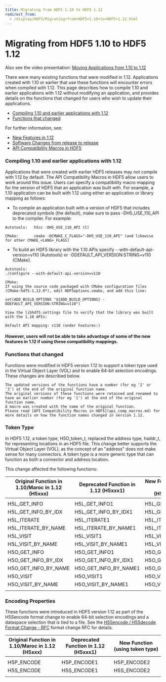 ```yaml
---
title: Migrating from HDF5 1.10 to HDF5 1.12
redirect_from: 
  - /display/HDF5/Migrating+from+HDF5+1.10+to+HDF5+1.12.html
---
```


# Migrating from HDF5 1.10 to HDF5 1.12

Also see the video presentation: [Moving Applications from 1.10 to 1.12](https://www.hdfgroup.org/2020/03/moving-applications-from-1-10-to-hdf5-1-12-video-materials)

There were many existing functions that were modified in 1.12. Applications created with 1.10 or earlier that use these functions will encounter errors when compiled with 1.12. This page describes how to compile 1.10 and earlier applications with 1.12 without modifying an application, and provides details on the functions that changed for users who wish to update their applications.

* [Compiling 1.10 and earlier applications with 1.12](#Compiling-1.10-and-earlier-applications-with-1.12)
* [Functions that changed](#Functions-that-changed)

For further information, see:

* [New Features in 1.12](new_features_1_12.md)
* [Software Changes from release to release](sw_changes_1.12.md)
* [API Compatibility Macros in HDF5](api_comp_macros.md)

### Compiling 1.10 and earlier applications with 1.12

Applications that were created with earlier HDF5 releases may not compile with 1.12 by default. The API Compatibility Macros in HDF5 allow users to work around this issue. Users can specify a compatibility macro mapping for the version of HDF5 that an application was built with. For example, a 1.10 application can be built with 1.12 using either an application or library mapping as follows:

* To compile an application built with a version of HDF5 that includes deprecated symbols (the default), make sure to pass -DH5_USE_110_API to the compiler. For example:

~~~
Autotools:   h5cc -DH5_USE_110_API (C)

CMake:       cmake -DCMAKE_C_FLAGS="-DH5_USE_110_API" (and likewise for other CMAKE_<LANG>_FLAGS)
~~~

* To build an HDF5 library with the 1.10 APIs specify --with-default-api-version=v110 (Autotools) or -DDEFAULT_API_VERSION:STRING=v110 (CMake).

~~~
Autotools: 
./configure --with-default-api-version=v110

CMake:
If using the source code packaged with CMake configuration files (CMake-hdf5-1.12.0*), edit HDF5options.cmake, and add this line:

set(ADD_BUILD_OPTIONS "${ADD_BUILD_OPTIONS} -DDEFAULT_API_VERSION:STRING=v110")

View the libhdf5.settings file to verify that the library was built with the 1.10 APIs:

Default API mapping: v110 (under Features:)
~~~

#### However, users will not be able to take advantage of some of the new features in 1.12 if using these compatibility mappings.

### Functions that changed
Functions were modified in HDF5 version 1.12 to support a token type used in the Virtual Object Layer (VOL) and to enable 64-bit selection encodings. These changes are described below.

~~~
The updated versions of the functions have a number (for eg '2' or '3') at the end of the original function name.   
The original versions of these functions were retained and renamed to have an earlier number (for eg '1') at the end of the original function name.  
A macro was created with the name of the original function.   
Please read [API Compatibility Macros in HDF5](api_comp_macros.md) for more details on how the function names changed in version 1.12.
~~~

### Token Type
In HDF5 1.12, a token type, H5O_token_t, replaced the address type, haddr_t, for representing locations in an HDF5 file. This change better supports the Virtual Object Layer (VOL), as the concept of an "address" does not make sense for many connectors. A token type is a more generic type that can function as both a connector and address location.

This change affected the following functions:

| Original Function in 1.10/Maroc in 1.12 (H5xxx) | Deprecated Function in 1.12 (H5xxx1) | New Function (using token type) <br>(H5xxx2 or H5xxx3 |
| ----------------------------------------------- | ------------------------------------ | ------------------------------- |
|                                                 |                                      |                                 |
| H5L_GET_INFO                                    | H5L_GET_INFO1                        | H5L_GET_INFO2                   |
| H5L_GET_INFO_BY_IDX                             | H5L_GET_INFO_BY_IDX1                 | H5L_GET_INFO_BY_IDX2            |
| H5L_ITERATE                                     | H5L_ITERATE1                         | H5L_ITERATE2                    |
| H5L_ITERATE_BY_NAME                             | H5L_ITERATE_BY_NAME1                 | H5L_ITERATE_BY_NAME2            |
| H5L_VISIT                                       | H5L_VISIT1                           | H5L_VISIT2                      |
| H5L_VISIT_BY_NAME                               | H5L_VISIT_BY_NAME1                   | H5L_VISIT_BY_NAME2              |
| H5O_GET_INFO                                    | H5O_GET_INFO1                        | H5O_GET_INFO3                   |
| H5O_GET_INFO_BY_IDX                             | H5O_GET_INFO_BY_IDX1                 | H5O_GET_INFO_BY_IDX3            |
| H5O_GET_INFO_BY_NAME                            | H5O_GET_INFO_BY_NAME1                | H5O_GET_INFO_BY_NAME3           |
| H5O_VISIT                                       | H5O_VISIT1                           | H5O_VISIT3                      |
| H5O_VISIT_BY_NAME                               | H5O_VISIT_BY_NAME1                   | H5O_VISIT_BY_NAME3              |
|                                                 |                                      |                                 |

### Encoding Properties
These functions were introduced in HDF5 version 1.12 as part of the H5Sencode format change to enable 64-bit selection encodings and a dataspace selection that is tied to a file. See the [H5Sencode / H5Sdecode Format Change - RFC](https://docs.hdfgroup.org/hdf5/rfc/H5Sencode_format.docx.pdf) format change RFC for details.

| Original Function in 1.10/Maroc in 1.12 (H5xxx) | Deprecated Function in 1.12 (H5xxx1) | New Function (using token type) |
| ----------------------------------------------- | ------------------------------------ | ------------------------------- |
|                                                 |                                      |                                 |
| H5P_ENCODE                                      | H5P_ENCODE1                          | H5P_ENCODE2                     |
| H5S_ENCODE                                      | H5S_ENCODE1                          | H5S_ENCODE2                     |
|                                                 |                                      |                                 |
